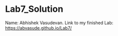 # Lab7_Solution
Name: Abhishek Vasudevan. 
Link to my finished Lab: https://abvasude.github.io/Lab7/
